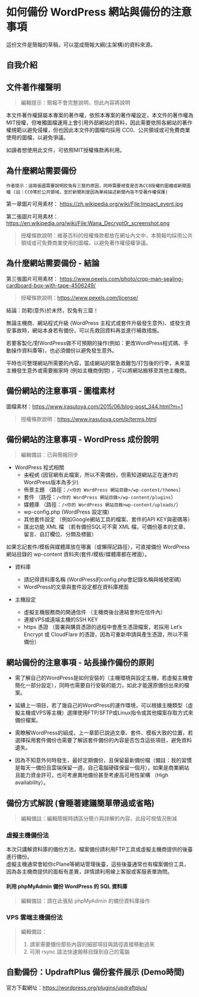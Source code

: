 # 如何備份 WordPress 網站與備份的注意事項

這份文件是簡報的草稿，可以當成簡報大綱(主架構)的資料來源。

## 自我介紹


## 文件著作權聲明
> 編輯提示：簡報不會完整說明，但此內容將說明

本文件著作權歸屬本專案的著作權，依照本專案的著作權設定，本文件的著作權為MIT授權，但唯獨圖檔運用上會引用外部網站的資料，因此需要依照各網站的著作權規範以避免侵權，但也因此本文件的圖檔均採用 CC0、公共領域或可免費商業使用的圖檔，以避免爭議。

如讀者想使用此文件，可依照MIT授權條款再利用。

## 為什麼網站需要備份

    作者提示：這兩張圖需要說明狡兔有三窟的原因，同時需要檢查是否為CC0授權的圖檔或新聞圖檔 (註：CC0等於公共領域，至於新聞則是因為單純描述新聞內容不受著作權保護)

第一章圖片可用素材：
https://zh.wikipedia.org/wiki/File:Impact_event.jpg

第二張圖片可用素材：  
https://en.wikipedia.org/wiki/File:Wana_Decrypt0r_screenshot.png

> 授權條款說明：維基百科的授權條款都放在網址內文中，本簡報均採用公共領域或可免費商業使用的圖檔，以避免著作權侵權爭議。

## 為什麼網站需要備份 - 結論

第三張圖片可用素材：
https://www.pexels.com/photo/crop-man-sealing-cardboard-box-with-tape-4506249/

> 授權條款說明：https://www.pexels.com/license/

結論：防範(意外)於未然，狡兔有三窟！  

無論主機商、網站程式升級 (WordPress 主程式或套件升級發生意外)、或發生資安事故時，網站本身若有備份，可以先救回資料再並進行補救措施。  

若要客製化/對WordPress做不可預期的操作(例如：更改ＷordPress程式碼、手動操作資料庫等)，也必須備份以避免發生意外。  

平時也可整理網站所需要的內容，當成網站的緊急救難包/打包後的行李，未來當主機發生意外或需要搬家時 (例如主機商倒閉) ，可以將網站搬移至其他主機商。


## 備份網站的注意事項 - 圖檔素材

圖檔素材：https://www.irasutoya.com/2015/06/blog-post_344.html?m=1

> 授權條款說明：https://www.irasutoya.com/p/terms.html

## 備份網站的注意事項 - WordPress 成份說明

> 編輯備註：已與簡報同步

* WordPress 程式相關
    * ~~主程式~~ (因官網有此檔案，所以不需備份，但需知道網站正在運作的WordPress版本為多少)
    * 佈景主題 （路徑：`/<你的 WordPress 網站目錄>/wp-content/themes`）
    * 套件 （路徑：`/<你的 WordPress 網站目錄>/wp-content/plugins`）
    * 媒體庫 （路徑：`/<你的 WordPress 網站目錄>wp-content/uploads/`）
    * wp-config.php (WordPress 設定擋)
    * 其他套件設定 （例如Google網站工具的檔案、套件的API KEY與密碼等）
    * 匯出功能 XML 檔 （若有備份SQL可不需 XML 檔，可備份基本的文章、留言、自訂欄位、分類及標籤）

如果忘記套件/模板與媒體庫放在哪裏（或懶得記路徑），可直接備份 WordPress 網站目錄的 wp-content 資料夾(套件/模板/媒體庫都在裡面）。

* 資料庫
    * 請記得資料庫名稱 (WordPress的config.php會記錄名稱與帳號密碼) 
    * WordPress的文章與套件設定都在資料庫裡面

* 主機設定
    * 虛擬主機服務商的開通信件 （主機商後台連結會附在信件內）
    * 連接VPS或遠端主機的SSH KEY
    * https 憑證 （簽署與購買憑證的過程中會產生憑證檔案，若採用 Let’s Encrypt 或 CloudFlare 的憑證，因為可重新申請與產生憑證，所以不需備份）


## 網站備份的注意事項 - 站長操作備份的原則

* 需了解自己的ＷordPress是如何安裝的（主機環境與設定主機，若虛擬主機會簡化一部分設定），同時也需要自行安裝的能力，如此才能還原備份出來的檔案。

* 延續上一項目，若了幾自己的ＷordPress的運作環境，可以根據主機類型（虛擬主機或VPS等主機）選擇使用FTP/SFTP或Linux指令或其他檔案存取方式來備份檔案。

* 需瞭解ＷordPress的組成，上一章節已說過文章、套件、模板大致的位置，若選擇採用套件備份也需要了解該套件備份的內容是否包含這些項目，避免資料遺失。

* 因為不知意外何時發生，最好定期備份，且保留最新備份檔（備註：我的習慣是每天一備份且雲端保留一週，自己電腦硬碟保留一個月），如果是商業網站且能力資金許可，也可考慮異地備份甚至考慮高可用性架構 （High availability）。


## 備份方式解說 (會睡著建議簡單帶過或省略)
> 編輯備註：編輯簡報時請區分簡介與詳解的內容，此段可視情況刪減

### 虛擬主機備份法
本次只講解資料庫的備份方法，檔案備份請利用FTP工具或虛擬主機商提供的後臺進行備份。  
虛擬主機通常會給你cPlane等網站管理後臺，這些後臺通常也有檔案備份工具，因為各主機商提供的面板有差異，詳情請利用線上客服或客服表單詢問。

#### 利用 phpMyAdmin 備份 WordPress 的 SQL 資料庫
> 編輯備註：請在此張貼 phpMyAdmin 的備份資料庫操作

### VPS 雲端主機備份法
> 編輯備註：
> 1. 請家需要備份那些內容的細部項目與路徑直接移動過來
> 2. 可用 rsync 語法快速搬移目錄到自己的電腦

## 自動備份：UpdraftPlus 備份套件展示 (Demo時間)
官方下載網址：https://wordpress.org/plugins/updraftplus/
